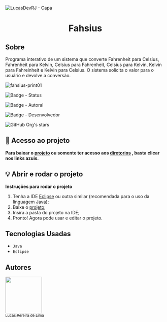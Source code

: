 ![LucasDevRJ - Capa](https://user-images.githubusercontent.com/95040236/147415952-3be56c26-f85d-4489-bb6b-e32128ac7ce3.png)

<h1 align="center">Fahsius</h1>

## Sobre

Programa interativo de um sistema que converte Fahrenheit para Celsius, Fahrenheit para Kelvin, Celsius para Fahrenheit, Celsius para Kelvin, Kelvin para Fahreinheit e Kelvin para Celsius. O sistema solicita o valor para o usuário e devolve a conversão.

![fahsius-print01](https://user-images.githubusercontent.com/95040236/180104242-f058caab-8815-410c-a2de-b08412cdf0a8.png)

![Badge - Status](https://img.shields.io/badge/Status-Desenvolvimento-brightgreen)

![Badge - Autoral](https://img.shields.io/badge/Autoral-Sim-brightgreen)

![Badge - Desenvolvedor](https://img.shields.io/badge/Desenvolvedor-LucasDevRJ-brightgreen)

![GitHub Org's stars](https://img.shields.io/github/stars/lucasDevRJ?style=social)

## :open_file_folder: Acesso ao projeto

**Para baixar o <a href="https://github.com/LucasDevRJ/fahsius/archive/refs/heads/master.zip" >projeto<a/> ou somente ter acesso aos <a href="https://github.com/LucasDevRJ/fahsius">diretorios<a/> , basta clicar nos links azuis.**

## :bulb: Abrir e rodar o projeto

**Instruções para rodar o projeto**
1. Tenha a IDE <a href="https://www.eclipse.org/ide/">Eclipse<a/> ou outra similar (recomendada para o uso da linguagem Java);
2. Baixe o <a href="https://github.com/LucasDevRJ/fahsius/archive/refs/heads/master.zip" >projeto<a/>;
3. Insira a pasta do projeto na IDE;
4. Pronto! Agora pode usar e editar o projeto.

## Tecnologias Usadas
- `Java`
- `Eclipse`

## Autores

[<img src="https://avatars.githubusercontent.com/u/95040236?v=4" width=115><br><sub>Lucas Pereira de Lima</sub>](https://github.com/LucasDevRJ)
